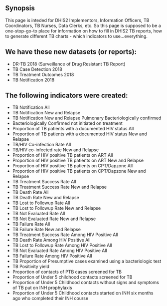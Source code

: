 ## Synopsis
This page is inteded for DHIS2 Implementors, Information Officers, TB Coordinators, TB Nurses, Data Clerks, etc. So this page is supposed to be a one-stop-go-to place for information on how to fill in DHIS2 TB reports, how to generate different TB charts - which indicators to use...everything. 

## We have these new datasets (or reports):
* DR-TB 2018 (Surveillance of Drug Resistant TB Report)
* TB Case Detection 2018
* TB Treatment Outcomes 2018
* TB Notification 2018

## The following indicators were created:
* TB Notification All
* TB Notification New and Relapse
* TB Notification New and Relapse Pulmonary Bacteriologically confirmed
* Bacteriologically Confirmed not initiated on treatment
* Proportion of TB patients with a documented HIV status All
* Proportion of TB patients with a documented HIV status New and Relapse
* TB/HIV Co-infection Rate All
* TB/HIV co-infected rate New and Relapse
* Proportion of HIV positive TB patients on ART All 
* Proportion of HIV positive TB patients on ART New and Relapse
* Proportion of HIV positive TB patients on CPT/Dapzone All
* Proportion of HIV positive TB patients on CPT/Dapzone New and Relapse
* TB Treatment Success Rate All
* TB Treatment Success Rate New and Relapse
* TB Death Rate All
* TB Death Rate New and Relapse
* TB Lost to Followup Rate All
* TB Lost to Followup Rate New and Relapse
* TB Not Evaluated Rate All
* TB Not Evaluated Rate New and Relapse
* TB Failure Rate All
* TB Failure Rate New and Relapse
* TB Treatment Success Rate Among HIV Positive All
* TB Death Rate Among HIV Positive All
* TB Lost to Followup Rate Among HIV Positive All
* TB Not Evaluated Rate Among HIV Positive All
* TB Failure Rate Among HIV Positive All
* TB Proportion of Presumptive cases examined using a bacteriologic test
* TB Positivity yield
* Proportion of contacts of PTB cases screened for TB
* Proportion of Under 5 childhood contacts screened for TB
* Proportion of Under 5 Childhood contacts without signs and symptoms of TB put on INH prophylaxis
* Proportion of Under 5 Childhood contacts started on INH six months ago who completed their INH course


  
